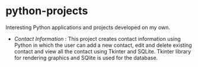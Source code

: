 # python-projects
Interesting Python applications and projects developed on my own.

  - *Contact Information* :
         This project creates contact information using Python in which the user can add a new contact, edit and delete existing contact and view all the                             contact using Tkinter and SQLite. Tkinter library for rendering graphics and SQlite is used for the database.
